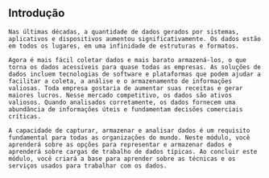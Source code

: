 
## Introdução
    Nas últimas décadas, a quantidade de dados gerados por sistemas, aplicativos e dispositivos aumentou significativamente. Os dados estão em todos os lugares, em uma infinidade de estruturas e formatos.

    Agora é mais fácil coletar dados e mais barato armazená-los, o que torna os dados acessíveis para quase todas as empresas. As soluções de dados incluem tecnologias de software e plataformas que podem ajudar a facilitar a coleta, a análise e o armazenamento de informações valiosas. Toda empresa gostaria de aumentar suas receitas e gerar maiores lucros. Nesse mercado competitivo, os dados são ativos valiosos. Quando analisados corretamente, os dados fornecem uma abundância de informações úteis e fundamentam decisões comerciais críticas.

    A capacidade de capturar, armazenar e analisar dados é um requisito fundamental para todas as organizações do mundo. Neste módulo, você aprenderá sobre as opções para representar e armazenar dados e aprenderá sobre cargas de trabalho de dados típicas. Ao concluir este módulo, você criará a base para aprender sobre as técnicas e os serviços usados para trabalhar com os dados.

